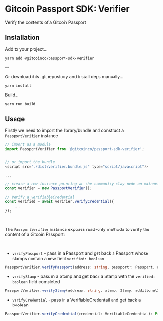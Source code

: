# Gitcoin Passport SDK: Verifier

Verify the contents of a Gitcoin Passport

## Installation

Add to your project...

```bash
yarn add @gitcoinco/passport-sdk-verifier
```

--

Or download this .git repository and install deps manually...

```bash
yarn install
```

Build...

```bash
yarn run build
```

## Usage

Firstly we need to import the library/bundle and construct a `PassportVerifier` instance

```javascript
// import as a module
import PassportVerifier from '@gitcoinco/passport-sdk-verifier';


// or import the bundle
<script src="./dist/verifier.bundle.js" type="script/javascript"/>

...

// create a new instance pointing at the community clay node on mainnet along with the criteria we wish to score against
const verifier = new PassportVerifier();

// Verify a verifiableCredential 
const verified = await verifier.verifyCredential({
    ...
});

```

<br/>

The `PassportVerifier` instance exposes read-only methods to verify the content of a Gitcoin Passport:

<br/>


- `verifyPassport` - pass in a Passport and get back a Passport whose stamps contain a new field `verified: boolean`
```typescript
PassportVerifier.verifyPassport(address: string, passport?: Passport, additionalStampCheck?: (stamp: Stamp) => boolean): Promise<Passport>
```

- `verifyStamp` - pass in a Stamp and get back a Stamp with the `verified: boolean` field completed
```typescript
PassportVerifier.verifyStamp(address: string, stamp: Stamp, additionalStampCheck?: (stamp: Stamp) => boolean): Promise<Stamp>
```

- `verifyCredential` - pass in a VerifiableCredentail and get back a boolean
```typescript
PassportVerifier.verifyCredential(credential: VerifiableCredential): Promise<boolean>
```


